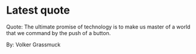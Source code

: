 # Latest quote 

Quote: The ultimate promise of technology is to make us master of a world that we command by the push of a button. 

By: Volker Grassmuck